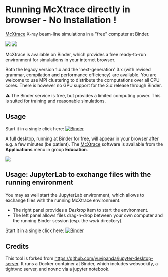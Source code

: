 # Running McXtrace directly in browser - No Installation !


[McXtrace](https://mcxtrace.org/) X-ray beam-line simulations in a "free" computer at Binder.

<img src="https://mcxtrace.org/mcxtrace_1.png"> <img src="https://mybinder.org/static/logo.svg?v=fe52c40adc69454ba7536393f76ebd715e5fb75f5feafe16a27c47483eabf3.5.01c14ed9fda905c49915d6dbf369ae68fb855a40dd05489a7b9542a9ee532e92b">

McXtrace is available on Binder, which provides a free ready-to-run environment for simulations in your internet browser.

Both the legacy version 1.x and the 'next-generation' 3.x (with revised grammar, compilation and performance efficiency) are available. You are welcome to use MPI clustering to distribute the computations over all CPU cores. There is however no GPU support for the 3.x release through Binder.

:warning: The Binder service is free, but provides a limited computing power. This is suited for training and reasonable simulations.

## Usage

Start it in a single click here:  [![Binder](https://mybinder.org/badge_logo.svg)](https://mybinder.org/v2/gh/McStasMcXtrace/mcxtrace-binder/master?urlpath=desktop)

A full desktop, running at Binder for free, will appear in your browser after e.g. a few minutes (be patient).
The [McXtrace](https://mcxtrace.org/) software is available from the __Applications__ menu in group __Education__.

<img src="https://mcxtrace.org/files/mcxtrace-binder.png">

## Usage: JupyterLab to exchange files with the running environment

You may as well start the JupyterLab environment, which allows to exchange files with the running McXtrace environment. 

- The right panel provides a *Desktop* item to start the environment.
- The left panel allows files drag-n-drop between your own computer and the running Binder session (esp. the *work* directory).

Start it in a single click here:  [![Binder](https://mybinder.org/badge_logo.svg)](https://mybinder.org/v2/gh/McStasMcXtrace/mcxtrace-binder/master?urlpath=lab)

## Credits

This tool is forked from <https://github.com/yuvipanda/jupyter-desktop-server>.
It runs a Docker container at Binder, which includes websockify, a tightvnc server, and novnc via a jupyter notebook.


